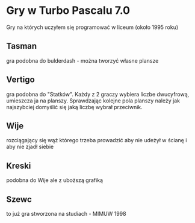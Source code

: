 Gry w Turbo Pascalu 7.0
====================

Gry na których uczyłem się programować w liceum (około 1995 roku)

Tasman
---------------------

gra podobna do bulderdash - można tworzyć własne plansze


Vertigo
---------------------

gra podobna do "Statków". Każdy z 2 graczy wybiera liczbe dwucyfrową, umieszcza ja na planszy. Sprawdzając kolejne pola planszy należy 
jak najszybciej domyślić się jaką liczbę wybrał przeciwnik.


Wije
---------------------

rozciągający się wąż którego trzeba prowadzić aby nie udeżył w ścianę i aby nie zjadł siebie


Kreski
---------------------

podobna do Wije ale z uboższą grafiką


Szewc
---------------------

to już gra stworzona na studiach - MIMUW 1998 

